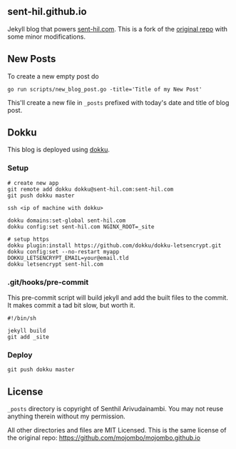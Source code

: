 sent-hil.github.io
------------------

Jekyll blog that powers [sent-hil.com](http://sent-hil.com). This is a fork of the [original repo](https://github.com/mojombo/mojombo.github.io) with some minor modifications.

## New Posts

To create a new empty post do

    go run scripts/new_blog_post.go -title='Title of my New Post'

This'll create a new file in `_posts` prefixed with today's date and title of blog post.

## Dokku

This blog is deployed using [dokku](http://dokku.viewdocs.io/dokku/).

### Setup

    # create new app
    git remote add dokku dokku@sent-hil.com:sent-hil.com
    git push dokku master

    ssh <ip of machine with dokku>

    dokku domains:set-global sent-hil.com
    dokku config:set sent-hil.com NGINX_ROOT=_site

    # setup https
    dokku plugin:install https://github.com/dokku/dokku-letsencrypt.git
    dokku config:set --no-restart myapp DOKKU_LETSENCRYPT_EMAIL=your@email.tld
    dokku letsencrypt sent-hil.com

### .git/hooks/pre-commit

This pre-commit script will build jekyll and add the built files to the commit. It makes commit a tad bit slow, but worth it.

```
#!/bin/sh

jekyll build
git add _site
```

### Deploy

    git push dokku master

License
-------
`_posts` directory is copyright of Senthil Arivudainambi. You may not reuse anything therein without my permission.

All other directories and files are MIT Licensed. This is the same license of the original repo: https://github.com/mojombo/mojombo.github.io
